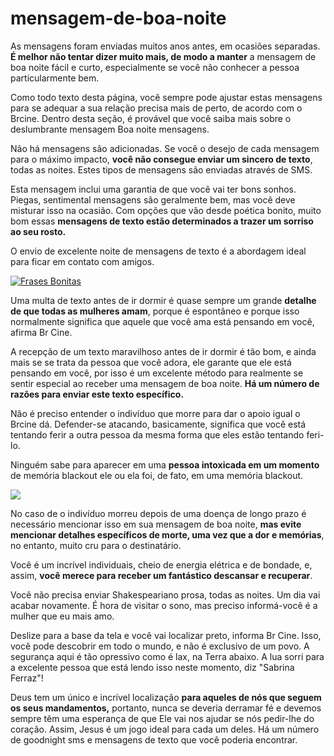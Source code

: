 # mensagem-de-boa-noite

As mensagens foram enviadas muitos anos antes, em ocasiões separadas. **É melhor não tentar dizer muito mais, de modo a manter** a mensagem de boa noite fácil e curto, especialmente se você não conhecer a pessoa particularmente bem.

Como todo texto desta página, você sempre pode ajustar estas mensagens para se adequar a sua relação precisa mais de perto, de acordo com o Brcine. Dentro desta seção, é provável que você saiba mais sobre o deslumbrante mensagem Boa noite mensagens.

Não há mensagens são adicionadas. Se você o desejo de cada mensagem para o máximo impacto, **você não consegue enviar um sincero de texto**, todas as noites. Estes tipos de mensagens são enviadas através de SMS.

Esta mensagem inclui uma garantia de que você vai ter bons sonhos. Piegas, sentimental mensagens são geralmente bem, mas você deve misturar isso na ocasião. Com opções que vão desde poética bonito, muito bom essas **mensagens de texto estão determinados a trazer um sorriso ao seu rosto.**

O envio de excelente noite de mensagens de texto é a abordagem ideal para ficar em contato com amigos.

[![Frases Bonitas](http://www.gifsemensagens.com.br/mensagens_de_boa_noite/boa_noite0118.gif)]()

Uma multa de texto antes de ir dormir é quase sempre um grande **detalhe de que todas as mulheres amam**, porque é espontâneo e porque isso normalmente significa que aquele que você ama está pensando em você, afirma Br Cine.

A recepção de um texto maravilhoso antes de ir dormir é tão bom, e ainda mais se se trata da pessoa que você adora, ele garante que ele está pensando em você, por isso é um excelente método para realmente se sentir especial ao receber uma mensagem de boa noite. **Há um número de razões para enviar este texto específico.**

Não é preciso entender o indivíduo que morre para dar o apoio igual o Brcine dá. Defender-se atacando, basicamente, significa que você está tentando ferir a outra pessoa da mesma forma que eles estão tentando feri-lo.

Ninguém sabe para aparecer em uma **pessoa intoxicada em um momento** de memória blackout ele ou ela foi, de fato, em uma memória blackout.

![](https://i.ytimg.com/vi/osjUNyOA7U8/hqdefault.jpg)

No caso de o indivíduo morreu depois de uma doença de longo prazo é necessário mencionar isso em sua mensagem de boa noite, **mas evite mencionar detalhes específicos de morte, uma vez que a dor e memórias**, no entanto, muito cru para o destinatário.

Você é um incrível individuais, cheio de energia elétrica e de bondade, e, assim, **você merece para receber um fantástico descansar e recuperar**.

Você não precisa enviar Shakespeariano prosa, todas as noites. Um dia vai acabar novamente. É hora de visitar o sono, mas preciso informá-você é a mulher que eu mais amo.

Deslize para a base da tela e você vai localizar preto, informa Br Cine. Isso, você pode descobrir em todo o mundo, e não é exclusivo de um povo. A segurança aqui é tão opressivo como é lax, na Terra abaixo. A lua sorri para a excelente pessoa que está lendo isso neste momento, diz "Sabrina Ferraz"!

Deus tem um único e incrível localização **para aqueles de nós que seguem os seus mandamentos,** portanto, nunca se deveria derramar fé e devemos sempre têm uma esperança de que Ele vai nos ajudar se nós pedir-lhe do coração. Assim, Jesus é um jogo ideal para cada um deles. Há um número de goodnight sms e mensagens de texto que você poderia encontrar.
